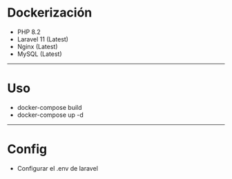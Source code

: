 # Dockerización

* PHP 8.2
* Laravel 11 (Latest)
* Nginx (Latest)
* MySQL (Latest)


----

# Uso

* docker-compose build
*  docker-compose up -d

----

# Config

* Configurar el .env de laravel
